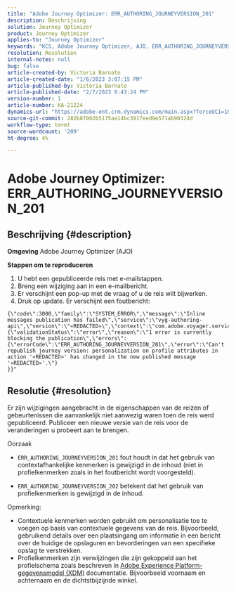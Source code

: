 ```yaml
---
title: "Adobe Journey Optimizer: ERR_AUTHORING_JOURNEYVERSION_201"
description: Beschrijving
solution: Journey Optimizer
product: Journey Optimizer
applies-to: "Journey Optimizer"
keywords: "KCS, Adobe Journey Optimizer, AJO, ERR_AUTHORING_JOURNEYVERSION_201, trip not published"
resolution: Resolution
internal-notes: null
bug: false
article-created-by: Victoria Barnato
article-created-date: "1/6/2023 3:07:15 PM"
article-published-by: Victoria Barnato
article-published-date: "2/7/2023 6:43:24 PM"
version-number: 1
article-number: KA-21224
dynamics-url: "https://adobe-ent.crm.dynamics.com/main.aspx?forceUCI=1&pagetype=entityrecord&etn=knowledgearticle&id=da5d0dcb-d38d-ed11-81ac-6045bd006239"
source-git-commit: 282b87002b5175ae14bc391feed9e571ab90324d
workflow-type: tm+mt
source-wordcount: '209'
ht-degree: 4%

---
```


# Adobe Journey Optimizer: ERR_AUTHORING_JOURNEYVERSION_201

## Beschrijving {#description}

<b>Omgeving</b>
Adobe Journey Optimizer (AJO)


<b>Stappen om te reproduceren</b>
1. U hebt een gepubliceerde reis met e-mailstappen.
2. Breng een wijziging aan in een e-mailbericht.
3. Er verschijnt een pop-up met de vraag of u de reis wilt bijwerken.
4. Druk op update. Er verschijnt een foutbericht:



```
{\"code\":3000,\"family\":\"SYSTEM_ERROR\",\"message\":\"Inline messages publication has failed\",\"service\":\"vyg-authoring-api\",\"version\":\"«REDACTED»\",\"context\":\"com.adobe.voyager.service.authoring.restapis.v1_0.JourneyVersionsService:1864\",\"uid\":\"«REDACTED»\",\"extraInfo\":{\"validationStatus\":\"error\",\"reason\":\"1 error is currently blocking the publication\",\"errors\":
{\"errorCode\":\"ERR_AUTHORING_JOURNEYVERSION_201\",\"error\":\"Can't republish journey version: personalization on profile attributes in action '«REDACTED»' has changed in the new published message '«REDACTED»'.\"}
}}"
```



## Resolutie {#resolution}


Er zijn wijzigingen aangebracht in de eigenschappen van de reizen of gebeurtenissen die aanvankelijk niet aanwezig waren toen de reis werd gepubliceerd. Publiceer een nieuwe versie van de reis voor de veranderingen u probeert aan te brengen.


Oorzaak
- `ERR_AUTHORING_JOURNEYVERSION_201` fout houdt in dat het gebruik van contextafhankelijke kenmerken is gewijzigd in de inhoud (niet in profielkenmerken zoals in het foutbericht wordt voorgesteld).


- `ERR_AUTHORING_JOURNEYVERSION_202` betekent dat het gebruik van profielkenmerken is gewijzigd in de inhoud.


Opmerking:

- Contextuele kenmerken worden gebruikt om personalisatie toe te voegen op basis van contextuele gegevens van de reis. Bijvoorbeeld, gebruikend details over een plaatsingang om informatie in een bericht over de huidige de opslaguren en bevorderingen van een specifieke opslag te verstrekken.
- Profielkenmerken zijn verwijzingen die zijn gekoppeld aan het profielschema zoals beschreven in [Adobe Experience Platform-gegevensmodel (XDM)](https://experienceleague.adobe.com/docs/experience-platform/xdm/home.html?lang=nl) documentatie. Bijvoorbeeld voornaam en achternaam en de dichtstbijzijnde winkel.


